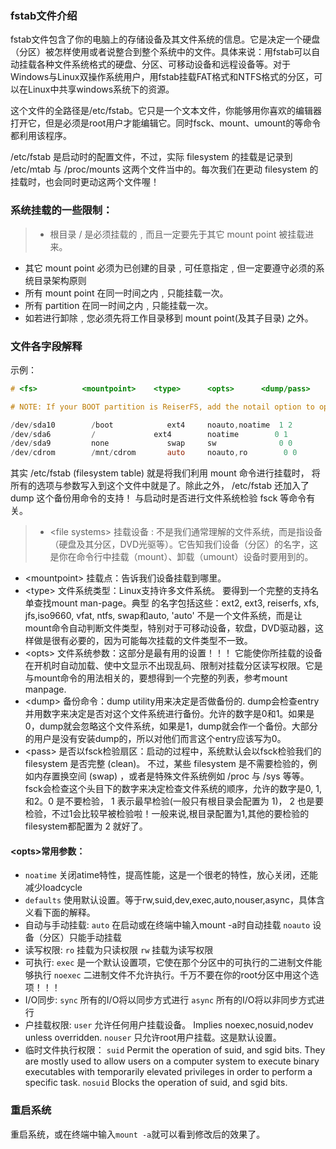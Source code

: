 ### fstab文件介绍

fstab文件包含了你的电脑上的存储设备及其文件系统的信息。它是决定一个硬盘（分区）被怎样使用或者说整合到整个系统中的文件。具体来说：用fstab可以自动挂载各种文件系统格式的硬盘、分区、可移动设备和远程设备等。对于Windows与Linux双操作系统用户，用fstab挂载FAT格式和NTFS格式的分区，可以在Linux中共享windows系统下的资源。

这个文件的全路径是/etc/fstab。它只是一个文本文件，你能够用你喜欢的编辑器打开它，但是必须是root用户才能编辑它。同时fsck、mount、umount的等命令都利用该程序。

/etc/fstab 是启动时的配置文件，不过，实际 filesystem 的挂载是记录到 /etc/mtab 与 /proc/mounts 这两个文件当中的。每次我们在更动 filesystem 的挂载时，也会同时更动这两个文件喔！

### 系统挂载的一些限制：

> - 根目录 / 是必须挂载的﹐而且一定要先于其它 mount point 被挂载进来。

- 其它 mount point 必须为已创建的目录﹐可任意指定﹐但一定要遵守必须的系统目录架构原则
- 所有 mount point 在同一时间之内﹐只能挂载一次。
- 所有 partition 在同一时间之内﹐只能挂载一次。
- 如若进行卸除﹐您必须先将工作目录移到 mount point(及其子目录) 之外。

### 文件各字段解释

示例：

```objectivec
# <fs>          <mountpoint>    <type>      <opts>      <dump/pass>

# NOTE: If your BOOT partition is ReiserFS, add the notail option to opts.

/dev/sda10        /boot            ext4     noauto,noatime  1 2
/dev/sda6         /             ext4        noatime        0 1
/dev/sda9         none             swap     sw              0 0
/dev/cdrom        /mnt/cdrom       auto     noauto,ro        0 0
```

其实 /etc/fstab (filesystem table) 就是将我们利用 mount 命令进行挂载时， 将所有的选项与参数写入到这个文件中就是了。除此之外， /etc/fstab 还加入了 dump 这个备份用命令的支持！ 与启动时是否进行文件系统检验 fsck 等命令有关。

> - \<file systems> 挂载设备 : 不是我们通常理解的文件系统，而是指设备（硬盘及其分区，DVD光驱等）。它告知我们设备（分区）的名字，这是你在命令行中挂载（mount）、卸载（umount）设备时要用到的。

- \<mountpoint> 挂载点：告诉我们设备挂载到哪里。
- \<type> 文件系统类型：Linux支持许多文件系统。 要得到一个完整的支持名单查找mount man-page。典型 的名字包括这些：ext2, ext3, reiserfs, xfs, jfs,iso9660, vfat, ntfs, swap和auto, 'auto' 不是一个文件系统，而是让mount命令自动判断文件类型，特别对于可移动设备，软盘，DVD驱动器，这样做是很有必要的，因为可能每次挂载的文件类型不一致。
- \<opts> 文件系统参数：这部分是最有用的设置！！！ 它能使你所挂载的设备在开机时自动加载、使中文显示不出现乱码、限制对挂载分区读写权限。它是与mount命令的用法相关的，要想得到一个完整的列表，参考mount manpage.
- \<dump> 备份命令：dump utility用来决定是否做备份的.  dump会检查entry并用数字来决定是否对这个文件系统进行备份。允许的数字是0和1。如果是0，dump就会忽略这个文件系统，如果是1，dump就会作一个备份。大部分的用户是没有安装dump的，所以对他们而言<dump>这个entry应该写为0。
- \<pass> 是否以fsck检验扇区：启动的过程中，系统默认会以fsck检验我们的 filesystem 是否完整 (clean)。 不过，某些 filesystem 是不需要检验的，例如内存置换空间 (swap) ，或者是特殊文件系统例如 /proc 与 /sys 等等。fsck会检查这个头目下的数字来决定检查文件系统的顺序，允许的数字是0, 1, 和2。0 是不要检验， 1 表示最早检验(一般只有根目录会配置为 1)， 2 也是要检验，不过1会比较早被检验啦！一般来说,根目录配置为1,其他的要检验的filesystem都配置为 2 就好了。

#### \<opts>常用参数：

- `noatime` 关闭atime特性，提高性能，这是一个很老的特性，放心关闭，还能减少loadcycle
- `defaults` 使用默认设置。等于rw,suid,dev,exec,auto,nouser,async，具体含义看下面的解释。
- 自动与手动挂载:
   `auto` 在启动或在终端中输入mount -a时自动挂载
   `noauto` 设备（分区）只能手动挂载
- 读写权限:
   `ro` 挂载为只读权限
   `rw` 挂载为读写权限
- 可执行:
   `exec` 是一个默认设置项，它使在那个分区中的可执行的二进制文件能够执行
   `noexec` 二进制文件不允许执行。千万不要在你的root分区中用这个选项！！！
- I/O同步:
   `sync` 所有的I/O将以同步方式进行
   `async` 所有的I/O将以非同步方式进行
- 户挂载权限:
   `user` 允许任何用户挂载设备。 Implies noexec,nosuid,nodev unless overridden.
   `nouser` 只允许root用户挂载。这是默认设置。
- 临时文件执行权限：
   `suid` Permit the operation of suid, and sgid bits. They are mostly used to allow users on a computer system to execute binary executables with temporarily elevated privileges in order to perform a specific task.
   `nosuid` Blocks the operation of suid, and sgid bits.

### 重启系统

重启系统，或在终端中输入`mount -a`就可以看到修改后的效果了。